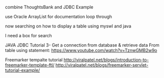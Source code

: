 combine 
ThoughtsBank and JDBC Example

use Oracle ArrayList for documentation
loop through

now searching on how to display a table using myswl and java


I need a box for search

JAVA JDBC Tutorial 3- Get a connection
from database & retrieve data From table using statement:
https://www.youtube.com/watch?v=TznwGMB2w9o


Freemarker tempalte tutorial
http://viralpatel.net/blogs/introduction-to-freemarker-template-ftl/
http://viralpatel.net/blogs/freemarker-servlet-tutorial-example/